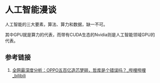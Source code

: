 # 人工智能漫谈


人工智能的三大要素，算法、算力和数据，缺一不可。

其中GPU就是算力的代表，而带有CUDA生态的Nvidia则是人工智能领域GPU的代表。

## 参考链接
1. [全网最深度分析：OPPO五百亿造芯梦碎，哲库是个错误吗？\_哔哩哔哩\_bilibili](https://www.bilibili.com/video/BV1az4y1b7cW/?vd_source=31f9517734e43a6c180d5d1d56a5e162)